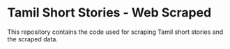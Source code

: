 # Tamil Short Stories - Web Scraped

This repository contains the code used for scraping Tamil short stories and the scraped data.
